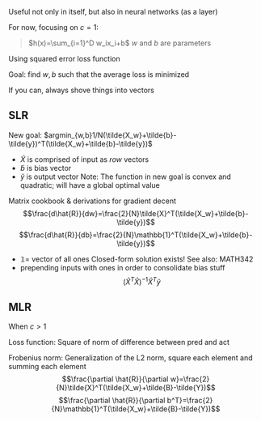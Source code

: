 Useful not only in itself, but also in neural networks (as a layer)

For now, focusing on $c=1$:
> $h(x)=\sum_{i=1}^D w_ix_i+b$
$w$ and $b$ are parameters

Using squared error loss function

Goal: find $w,b$ such that the average loss is minimized

If you can, always shove things into vectors

## SLR

New goal: $argmin_{w,b}1/N(\tilde{X_w}+\tilde{b}-\tilde{y})^T(\tilde{X_w}+\tilde{b}-\tilde{y})$
- $\tilde{X}$ is comprised of input as *row* vectors
- $\tilde{b}$ is bias vector
- $\tilde{y}$ is output vector
Note: The function in new goal is convex and quadratic; will have a global optimal value

Matrix cookbook & derivations for gradient decent
$$\frac{d\hat{R}}{dw}=\frac{2}{N}\tilde{X}^T(\tilde{X_w}+\tilde{b}-\tilde{y})$$
$$\frac{d\hat{R}}{db}=\frac{2}{N}\mathbb{1}^T(\tilde{X_w}+\tilde{b}-\tilde{y})$$
- $\mathbb{1} =$ vector of all ones
Closed-form solution exists! See also: MATH342
- prepending inputs with ones in order to consolidate bias stuff
$$(\hat{X}^T\hat{X})^{-1}\hat{X}^T\tilde{y}$$

## MLR
When $c>1$

Loss function: Square of norm of difference between pred and act

Frobenius norm: Generalization of the L2 norm, square each element and summing each element
$$\frac{\partial \hat{R}}{\partial w}=\frac{2}{N}\tilde{X}^T(\tilde{X_w}+\tilde{B}-\tilde{Y})$$
$$\frac{\partial \hat{R}}{\partial b^T}=\frac{2}{N}\mathbb{1}^T(\tilde{X_w}+\tilde{B}-\tilde{Y})$$

